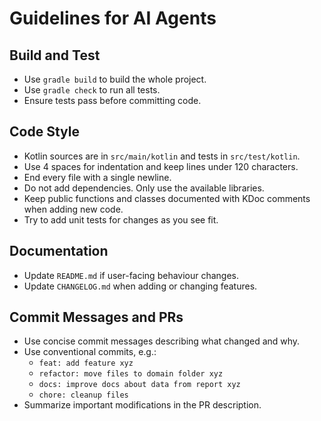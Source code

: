 # Guidelines for AI Agents

## Build and Test

- Use `gradle build` to build the whole project.
- Use `gradle check` to run all tests.
- Ensure tests pass before committing code.

## Code Style

- Kotlin sources are in `src/main/kotlin` and tests in `src/test/kotlin`.
- Use 4 spaces for indentation and keep lines under 120 characters.
- End every file with a single newline.
- Do not add dependencies. Only use the available libraries.
- Keep public functions and classes documented with KDoc comments when adding new code.
- Try to add unit tests for changes as you see fit.

## Documentation

- Update `README.md` if user-facing behaviour changes.
- Update `CHANGELOG.md` when adding or changing features.

## Commit Messages and PRs

- Use concise commit messages describing what changed and why.
- Use conventional commits, e.g.:
    - `feat: add feature xyz`
    - `refactor: move files to domain folder xyz`
    - `docs: improve docs about data from report xyz`
    - `chore: cleanup files`
- Summarize important modifications in the PR description.
